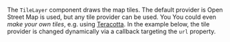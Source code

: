 The `TileLayer` component draws the map tiles. The default provider is Open Street Map is used, but any tile provider can be used. You You could even _make your own tiles_, e.g. using [Teracotta](https://terracotta-python.readthedocs.io/en/latest/). In the example below, the tile provider is changed dynamically via a callback targeting the `url` property.